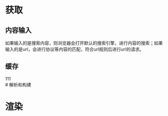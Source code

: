 # 获取

## 内容输入

如果输入的是搜索内容，则浏览器会打开默认的搜索引擎，进行内容的搜索；如果输入的是url，会进行协议等内容的匹配，符合url规则后进行url的请求。

## 缓存
<div>111</div>
# 解析和构建



# 渲染